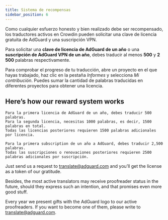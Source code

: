 ```yaml
---
title: Sistema de recompensas
sidebar_position: 6
---
```


Como cualquier esfuerzo honesto y bien realizado debe ser recompensado, los traductores activos en Crowdin pueden solicitar una clave de licencia gratuita de AdGuard y una suscripción VPN.

Para solicitar una **clave de licencia de AdGuard de un año** o una **suscripción de AdGuard VPN de un año**, debes traducir al menos **500** y **2 500** palabras respectivamente.

Para comprobar el progreso de tu traducción, abre un proyecto en el que hayas trabajado, haz clic en la pestaña *Informes* y selecciona *Mi contribución*. Puedes sumar la cantidad de palabras traducidas en diferentes proyectos para obtener una licencia.

## Here’s how our reward system works

```text
Para la primera licencia de AdGuard de un año, debes traducir 500 palabras.
Para la segunda licencia, necesitas 1000 palabras, es decir, 1500 palabras en total.
Todas las licencias posteriores requieren 1500 palabras adicionales por licencia.

Para la primera subscription de un año a AdGuard, debes traducir 2,500 palabras.
Todas las suscripciones o renovaciones posteriores requieren 2500 palabras adicionales por suscripción.

```

Just send us a request to [translate@adguard.com](mailto:translate@adguard.com) and you’ll get the license as a token of our gratitude.

Besides, the most active translators may receive proofreader status in the future, should they express such an intention, and that promises even more good stuff.

Every year we present gifts with the AdGuard logo to our active proofreaders. If you want to become one of them, please write to [translate@adguard.com](mailto:translate@adguard.com).
